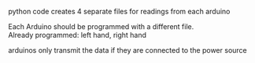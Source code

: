 python code creates 4 separate files for readings from each arduino  

Each Arduino should be programmed with a different file.  
Already programmed: left hand, right hand

arduinos only transmit the data if they are connected to the power source
